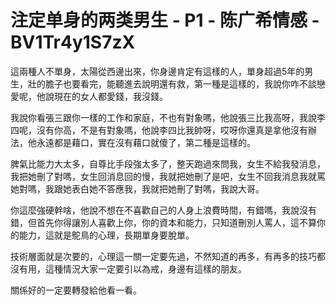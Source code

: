 # 注定单身的两类男生 - P1 - 陈广希情感 - BV1Tr4y1S7zX

這兩種人不單身，太陽從西邊出來，你身邊肯定有這樣的人，單身超過5年的男生，壯的膽子也要看完，能聽進去說明還有救，第一種是這樣的，我說你咋不談戀愛呢，他說現在的女人都愛錢，我沒錢。

我說你看張三跟你一樣的工作和家庭，不也有對象嗎，他說張三比我高呀，我說李四呢，沒有你高，不是有對象嗎，他說李四比我帥呀，哎呀你還真是拿他沒有辦法，他永遠都是藉口，實在沒有藉口就傻了，第二種是這樣的。

脾氣比能力大太多，自尊比手段強太多了，整天跑過來問我，女生不給我發消息，我把她刪了對嗎，女生回消息回的慢，我就把她刪了是吧，女生不回我消息我就罵她對嗎，我跟她表白她不答應我，我就把她刪了對嗎，我說大哥。

你這麼強硬幹啥，他說不想在不喜歡自己的人身上浪費時間，有錯嗎，我說沒有錯，但首先你得讓別人喜歡上你，你的資本和能力，只知道刪別人罵人，這不算你的能力，這就是鴕鳥的心理，長期單身要脫單。

技術層面就是次要的，心理這一關一定要先過，不然知道的再多，有再多的技巧都沒有用，這種情況大家一定要引以為戒，身邊有這樣的朋友。

關係好的一定要轉發給他看一看。